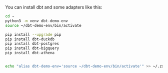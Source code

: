 You can install dbt and some adapters like this:

```bash
cd ~
python3 -m venv dbt-demo-env
source ~/dbt-demo-env/bin/activate

pip install --upgrade pip
pip install dbt-duckdb
pip install dbt-postgres
pip install dbt-bigquery
pip install dbt-athena


echo "alias dbt-demo-env='source ~/dbt-demo-env/bin/activate'" >> ~/.zshrc

```

